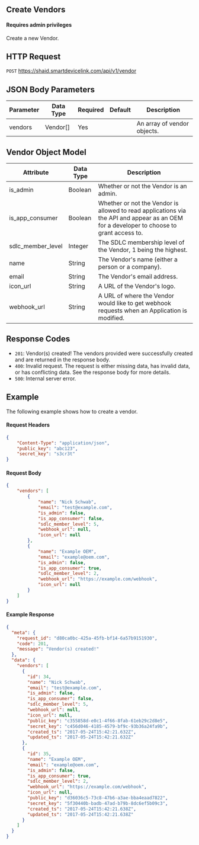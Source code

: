 ## Create Vendors
#### Requires admin privileges
Create a new Vendor.

## HTTP Request
`POST` https://shaid.smartdevicelink.com/api/v1/vendor

## JSON Body Parameters
| Parameter | Data Type | Required | Default | Description |
|-----------|-----------|----------|---------|-------------|
| vendors | Vendor[] | Yes | | An array of vendor objects. |

## Vendor Object Model
| Attribute | Data Type | Description |
|-----------|-----------|-------------|
| is_admin | Boolean | Whether or not the Vendor is an admin. |
| is_app_consumer | Boolean | Whether or not the Vendor is allowed to read applications via the API and appear as an OEM for a developer to choose to grant access to. |
| sdlc_member_level | Integer | The SDLC membership level of the Vendor, 1 being the highest. |
| name | String | The Vendor's name (either a person or a company). |
| email | String | The Vendor's email address. |
| icon_url | String | A URL of the Vendor's logo. |
| webhook_url | String | A URL of where the Vendor would like to get webhook requests when an Application is modified. |

## Response Codes
* `201`: Vendor(s) created! The vendors provided were successfully created and are returned in the response body.
* `400`: Invalid request. The request is either missing data, has invalid data, or has conflicting data. See the response body for more details.
* `500`: Internal server error.

## Example
The following example shows how to create a vendor.

#### Request Headers
```json
{
    "Content-Type": "application/json",
    "public_key": "abc123",
    "secret_key": "s3cr3t"
}
```

#### Request Body
```json
{
    "vendors": [
        {
            "name": "Nick Schwab",
            "email": "test@example.com",
            "is_admin": false,
            "is_app_consumer": false,
            "sdlc_member_level": 5,
            "webhook_url": null,
            "icon_url": null
        },
        {
            "name": "Example OEM",
            "email": "example@oem.com",
            "is_admin": false,
            "is_app_consumer": true,
            "sdlc_member_level": 2,
            "webhook_url": "https://example.com/webhook",
            "icon_url": null
        }
    ]
}
```

#### Example Response
```json
{
  "meta": {
    "request_id": "d80ca0bc-425a-45fb-bf14-6a57b9151930",
    "code": 201,
    "message": "Vendor(s) created!"
  },
  "data": {
    "vendors": [
      {
        "id": 34,
        "name": "Nick Schwab",
        "email": "test@example.com",
        "is_admin": false,
        "is_app_consumer": false,
        "sdlc_member_level": 5,
        "webhook_url": null,
        "icon_url": null,
        "public_key": "c355858d-e0c1-4f66-8fab-61eb29c2d8e5",
        "secret_key": "c456d046-4185-4579-bf9c-93b36a24fa9b",
        "created_ts": "2017-05-24T15:42:21.632Z",
        "updated_ts": "2017-05-24T15:42:21.632Z"
      },
      {
        "id": 35,
        "name": "Example OEM",
        "email": "example@oem.com",
        "is_admin": false,
        "is_app_consumer": true,
        "sdlc_member_level": 2,
        "webhook_url": "https://example.com/webhook",
        "icon_url": null,
        "public_key": "d36036c5-73c8-47b6-a3ae-bba4eaad7822",
        "secret_key": "5f30440b-badb-47ad-b79b-8dc6ef5b09c3",
        "created_ts": "2017-05-24T15:42:21.638Z",
        "updated_ts": "2017-05-24T15:42:21.638Z"
      }
    ]
  }
}
```
